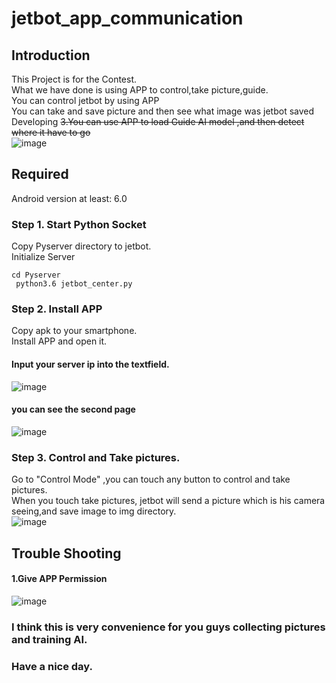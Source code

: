 # jetbot_app_communication

## Introduction
This Project is for the Contest.<br>
What we have done is using APP to control,take picture,guide.<br>
You can control jetbot by using APP <br>
You can take and save picture and then see what image was jetbot saved <br>
Developing <del> 3.You can use APP to load Guide AI model ,and then detect where it have to go <br> </del> 
![image](https://github.com/omega87910/jetbot_app_communication/blob/master/README_IMG/car.jpg)

## Required
Android version at least: 6.0
### Step 1. Start Python Socket
Copy Pyserver directory to jetbot.<br>
Initialize Server <br>
<code> cd Pyserver </code> <br>
<code> python3.6 jetbot_center.py </code> <br>
### Step 2. Install APP
Copy apk to your smartphone.<br>
Install APP and open it. <br>
#### Input your server ip into the textfield.<br>
![image](https://github.com/omega87910/jetbot_app_communication/blob/master/README_IMG/connect_interface.png)<br>
#### you can see the second page<br>
![image](https://github.com/omega87910/jetbot_app_communication/blob/master/README_IMG/chooseMode_interface.png)<br>
### Step 3. Control and Take pictures.
Go to "Control Mode" ,you can touch any button to control and take pictures.<br>
When you touch take pictures, jetbot will send a picture which is his camera seeing,and save image to img directory.<br>
![image](https://github.com/omega87910/jetbot_app_communication/blob/master/README_IMG/control_interface.png)<br>

## Trouble Shooting
#### 1.Give APP Permission
![image](https://github.com/omega87910/jetbot_app_communication/blob/master/README_IMG/trouble.png)

### I think this is very convenience for you guys collecting pictures and training AI. <br>
### Have a nice day.<br>

